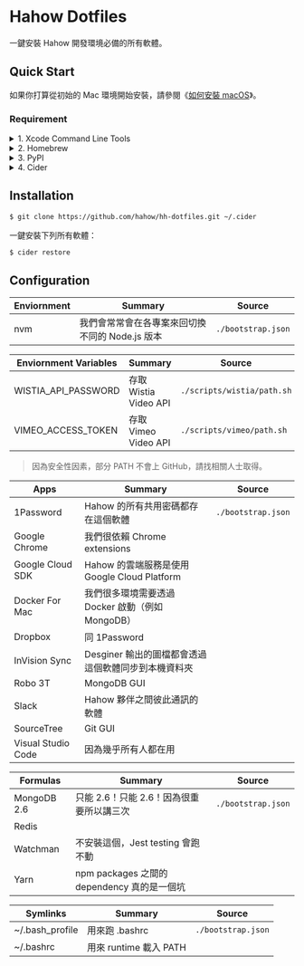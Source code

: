 # Hahow Dotfiles

一鍵安裝 Hahow 開發環境必備的所有軟體。

## Quick Start

如果你打算從初始的 Mac 環境開始安裝，請參閱《[如何安裝 macOS](https://support.apple.com/zh-tw/HT204904)》。

### Requirement

<details>
    <summary>1. Xcode Command Line Tools</summary>

```sh
$ xcode-select --install
```

</details>

<details>
    <summary>2. Homebrew</summary>

```sh
$ /usr/bin/ruby -e "$(curl -fsSL https://raw.githubusercontent.com/Homebrew/install/master/install)"
```

</details>

<details>
    <summary>3. PyPI</summary>

To install pip, securely download [get-pip.py](https://bootstrap.pypa.io/get-pip.py):

```sh
$ curl https://bootstrap.pypa.io/get-pip.py -o get-pip.py
```

Inspect `get-pip.py` for any malevolence. Then run the following:

```sh
$ sudo python get-pip.py
```

</details>

<details>
    <summary>4. Cider</summary>

```sh
$ sudo pip install -U cider
```

</details>

## Installation

```sh
$ git clone https://github.com/hahow/hh-dotfiles.git ~/.cider
```

一鍵安裝下列所有軟體：

```sh
$ cider restore
```

## Configuration

| Enviornment | Summary | Source |
| --- | --- | --- |
| nvm | 我們會常常會在各專案來回切換不同的 Node.js 版本 | `./bootstrap.json` |

| Enviornment Variables | Summary | Source |
| --- | --- | --- |
| WISTIA_API_PASSWORD | 存取 Wistia Video API | `./scripts/wistia/path.sh` |
| VIMEO_ACCESS_TOKEN | 存取 Vimeo Video API | `./scripts/vimeo/path.sh` |

> 因為安全性因素，部分 PATH 不會上 GitHub，請找相關人士取得。

| Apps | Summary | Source |
| --- | --- | --- |
| 1Password | Hahow 的所有共用密碼都存在這個軟體 | `./bootstrap.json` |
| Google Chrome | 我們很依賴 Chrome extensions | |
| Google Cloud SDK | Hahow 的雲端服務是使用 Google Cloud Platform | |
| Docker For Mac | 我們很多環境需要透過 Docker 啟動（例如 MongoDB） | |
| Dropbox | 同 1Password | |
| InVision Sync | Desginer 輸出的圖檔都會透過這個軟體同步到本機資料夾 | |
| Robo 3T | MongoDB GUI | |
| Slack | Hahow 夥伴之間彼此通訊的軟體 | |
| SourceTree | Git GUI | |
| Visual Studio Code | 因為幾乎所有人都在用 | |

| Formulas | Summary | Source |
| --- | --- | --- |
| MongoDB 2.6 | 只能 2.6！只能 2.6！因為很重要所以講三次 | `./bootstrap.json` |
| Redis | | |
| Watchman | 不安裝這個，Jest testing 會跑不動 | |
| Yarn | npm packages 之間的 dependency 真的是一個坑 | |

| Symlinks | Summary | Source |
| --- | --- | --- |
| ~/.bash_profile | 用來跑 .bashrc | `./bootstrap.json` |
| ~/.bashrc | 用來 runtime 載入 PATH | |